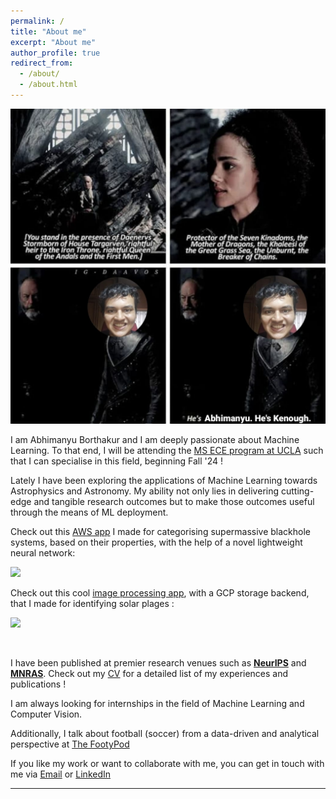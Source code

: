 ```yaml
---
permalink: /
title: "About me"
excerpt: "About me"
author_profile: true
redirect_from: 
  - /about/
  - /about.html
---
```


![](./website_meme_opener.jpg)

I am Abhimanyu Borthakur and I am deeply passionate about Machine Learning. To that end, I will be attending the [MS ECE program at UCLA](https://grad.ucla.edu/programs/school-of-engineering-and-applied-science/electrical-computer-engineering/) such that I can specialise in this field, beginning Fall '24 !

Lately I have been exploring the applications of Machine Learning towards Astrophysics and Astronomy. My ability not only lies in delivering cutting-edge and tangible research outcomes but to make those outcomes useful through the means of ML deployment.

Check out this [AWS app](https://github.com/abhimanyu911/bcu-classification) I made for categorising supermassive blackhole systems, based on their properties, with the help of a novel lightweight neural network:


![](./aws_bcu_app.gif)


Check out this cool [image processing app](https://abhimanyu911-plages-identification-app-yfyqbq.streamlit.app/), with a GCP storage backend, that I made for identifying solar plages :

![](./demo.gif)

<br>

I have been published at premier research venues such as [**NeurIPS**](https://nips.cc/) and [**MNRAS**](https://academic.oup.com/mnras). Check out my [CV](https://abhimanyu911.github.io/files/Abhimanyu_CV.pdf) for a detailed list of my experiences and publications !

I am always looking for internships in the field of Machine Learning and Computer Vision.

Additionally, I talk about football (soccer) from a data-driven and analytical perspective at [The FootyPod](https://open.spotify.com/show/2cZsm0FIskyMaQooWrRDbm?si=8cdc9430059548fd)

If you like my work or want to collaborate with me, you can get in touch with me via [Email](abhimanyuborthakur@gmail.com) or [LinkedIn](https://in.linkedin.com/in/abhimanyu-borthakur-2a573b192)

<!-- I am Neeraja Kirtane, a final year undergrad student at Manipal Institute of Technology, Manipal. Currently I am interning at the Robert Bosch Centre for Data Science and Artifical Intelligence(RBCDSAI) at IIT Chennai, where I am working on graph DL. I am very passionate about Technology and Maths and love to learn new things. Previously I have worked on finding and mitigating gender bias from text data. I have specifically worked in Hindi and Marathi languages to address this gender bias issue. I strongly believe that technology should not be just restricted to English speakers and should be available to all. Also, these systems should be free from bias of all forms. \
If you like my work or want to collaborate with me, you can get in touch with me via [Email](kirtane.neeraja@gmail.com) or [LinkedIn](https://www.linkedin.com/in/neeraja-kirtane-16353b2a/) -->

<!-- Hello, I'm am currently a student at [Georgia Institute of Technology](https://www.gatech.edu/) pursuing my [MS in Computer Science](https://www.cc.gatech.edu/degree-programs/master-science-computer-science). I completed my undergraduate studies in Computer and Communication Engineering at [Manipal Institute of Technology](https://manipal.edu/mit.html) in Manipal, Karnataka, India. 
<br>

My research interests are in the field of Computer Vision, Continual Learning, Zero-Shot Learning, Semi/Self-supervised Learning and NLP. Solving deep learning problems using a limited (ideally zero) amount of data is what piques my interest. 
<br>

Prior to this I have worked as a research assistant at the Aritificial Intelligence and Robotics Lab, Indian Institute of Science, Bangalore, India in the field of Continual Zero-Shot Learning. I have also worked as a AI Developer at Project MANAS working on their self-driving car and later as a AI Researcher at Research Society Manipal where I primarily worked in developing AI solutions in low resource scenarios. 
<br>

During my free time I try to stream research paper explanations on my [YouTube channel](https://youtube.com/c/SahilKhose). 
The [Talks section](https://sahilkhose.github.io/talks/) include the explanations presented by me.
The [Feed section](https://sahilkhose.github.io/feed/) **[New]** includes some of the ideas I find interesting across the web. 
<br>

I am always open to research collaborations, so if you want to discuss projects that I have worked on or a potential collaboration, feel free to drop a mail at sahil(dot)khose(at)gatech(dot)edu. Check out my work in my [CV](https://sahilkhose.github.io/files/Sahil_Khose.pdf).  -->


---
<!-- ## Recent Updates
[ 🌟: Important | 💡: Research Paper | 🎬: YouTube Video | 📆: Miscellaneous ]

- 🌟 Aug 22, 2022: I begin my graduate studies at Georgia Tech. Hoping to reach new limits. 

- 💡 Jun 23, 2022: Our paper - [An Efficient Modern Baseline for FloodNet VQA](https://arxiv.org/abs/2205.15025) is accepted in the [New In ML workshop](https://ablacan.github.io/NewInML2022_ICML/) at ICML 2022! [🌟 Update: Best Paper Award!]

- 💡 Apr 5, 2022: Our paper - [Transformer based ensemble for emotion detection](https://arxiv.org/abs/2203.11899) is accepted in the [WASSA workshop](https://wassa-workshop.github.io/) at ACL 2022!

- 🌟 Apr 4, 2022: Admitted to the [MS CS](https://www.cc.gatech.edu/degree-programs/master-science-computer-science) program of [Georgia Tech](https://www.gatech.edu/) for Fall 2022!

- 💡 Mar 22, 2022: Our pre-print - [Transformer based ensemble for emotion detection](https://arxiv.org/abs/2203.11899) is made public on arxiv.

- 🎬 Feb 4, 2022: Released our 18th stream on YouTube, having [Ankita Ghosh](https://ankitaghosh9.github.io/) present to us her amazing paper titled [IS-CAM: Integrated Score-CAM for axiomatic-based explanations](https://www.youtube.com/watch?v=26X-HoPCD1Y).

-  🎬	Jan 30, 2022: Released our 17th stream on YouTube - a amazing paper on [Open World Object Detection](https://www.youtube.com/watch?v=UKX93Yd1o-8).

- 📆 Oct 25, 2021: Adding another [feed blog](https://sahilkhose.github.io/feed/) answering the question - What is the most beautiful idea about Deep Learning?

- 💡	Oct 23, 2021: Our paper - [Semi-Supervised Classification and Segmentation on High Resolution Aerial Images](https://arxiv.org/abs/2105.08655) is accepted in the [Tackling Climate Change with ML workshop](https://www.climatechange.ai/events/neurips2021.html) at NeurIPS 2021! 🌟All 3 papers accepted in various workshops at NeurIPS 2021!🌟

- 💡	Oct 21, 2021: Our paper - [XCI-Sketch: Extraction of Color Information from Images for Generation of Colored Outlines and Sketches](https://arxiv.org/abs/2108.11554) is accepted in the 1. ML for Creativity and Design, 2. Deep Generative Models and Downstream Applications, 3. CtrlGen: Controllable Generative Modeling in Language and Vision, and 4. New in ML workshop at NeurIPS 2021! 

- 💡	Oct 18, 2021: Our paper - [A Studious Approach to Semi-Supervised Learning](https://arxiv.org/abs/2109.08924) is accepted in the [ICBINB workshop](https://i-cant-believe-its-not-better.github.io/neurips2021/) at NeurIPS 2021!

- 📆	Oct 11, 2021: Added a [Feed section](https://sahilkhose.github.io/feed/) to share interesting insights and ideas that I come across. (Go read it!)

-  🎬	Oct 2, 2021: Released our 16th stream on YouTube - a amazing paper on [Zero-Shot Object Detection (BLC)](https://www.youtube.com/watch?v=JP6SjoLDrkc).

- 💡	Sep 18, 2021: Our pre-print - [A Studious Approach to Semi-Supervised Learning](https://arxiv.org/abs/2109.08924) is made public on arxiv.

- 🎬	Sep 12, 2021: Released our 15th stream on YouTube - very recent Google Research paper [FLAN: Finetuned Language Models are Zero-Shot Learners](https://www.youtube.com/watch?v=QDeYaqdjH0w).

- 🎬	Sep 05, 2021: Released our 14th stream on YouTube - a amazing paper on [Self-Distillation](https://www.youtube.com/watch?v=ugvHJbzhod8).

- 📆	Sep 03, 2021: Fruitpunch AI Hyderabad chapter is made public on [LinkedIn](https://www.linkedin.com/feed/update/urn:li:activity:6839531104295235584/). I am leading the team as the AI Expertise Head.

- 📆	Aug 30, 2021: Published my second blog on [Medium](https://sahilkhose.medium.com/zero-shot-learning-the-seen-the-unseen-and-the-unknown-9e69da125df2) explaining a fundamental concept of Zero-Shot Learning.

- 🎬	Aug 29, 2021: Released our 13th stream on YouTube, having Shruti Jain present to us a amazing paper on [Zero-Shot Object Detection](https://www.youtube.com/watch?v=f-UELOTXlB4).


- 💡 Aug 26, 2021: Our pre-print - [XCI-Sketch: Extraction of Color Information from Images for Generation of Colored Outlines and Sketches](https://arxiv.org/abs/2108.11554) is made public on arxiv. -->
